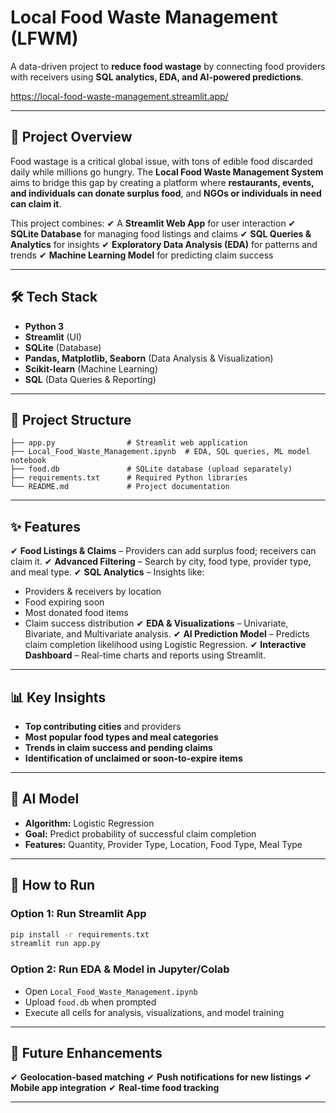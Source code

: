 # **Local Food Waste Management (LFWM)**

A data-driven project to **reduce food wastage** by connecting food providers with receivers using **SQL analytics, EDA, and AI-powered predictions**.

https://local-food-waste-management.streamlit.app/

---

## **📌 Project Overview**

Food wastage is a critical global issue, with tons of edible food discarded daily while millions go hungry.
The **Local Food Waste Management System** aims to bridge this gap by creating a platform where **restaurants, events, and individuals can donate surplus food**, and **NGOs or individuals in need can claim it**.

This project combines:
✔ A **Streamlit Web App** for user interaction
✔ **SQLite Database** for managing food listings and claims
✔ **SQL Queries & Analytics** for insights
✔ **Exploratory Data Analysis (EDA)** for patterns and trends
✔ **Machine Learning Model** for predicting claim success

---

## **🛠 Tech Stack**

* **Python 3**
* **Streamlit** (UI)
* **SQLite** (Database)
* **Pandas, Matplotlib, Seaborn** (Data Analysis & Visualization)
* **Scikit-learn** (Machine Learning)
* **SQL** (Data Queries & Reporting)

---

## **📂 Project Structure**

```
├── app.py                # Streamlit web application
├── Local_Food_Waste_Management.ipynb  # EDA, SQL queries, ML model notebook
├── food.db               # SQLite database (upload separately)
├── requirements.txt      # Required Python libraries
└── README.md             # Project documentation
```

---

## **✨ Features**

✔ **Food Listings & Claims** – Providers can add surplus food; receivers can claim it.
✔ **Advanced Filtering** – Search by city, food type, provider type, and meal type.
✔ **SQL Analytics** – Insights like:

* Providers & receivers by location
* Food expiring soon
* Most donated food items
* Claim success distribution
  ✔ **EDA & Visualizations** – Univariate, Bivariate, and Multivariate analysis.
  ✔ **AI Prediction Model** – Predicts claim completion likelihood using Logistic Regression.
  ✔ **Interactive Dashboard** – Real-time charts and reports using Streamlit.

---

## **📊 Key Insights**

* **Top contributing cities** and providers
* **Most popular food types and meal categories**
* **Trends in claim success and pending claims**
* **Identification of unclaimed or soon-to-expire items**

---

## **🤖 AI Model**

* **Algorithm:** Logistic Regression
* **Goal:** Predict probability of successful claim completion
* **Features:** Quantity, Provider Type, Location, Food Type, Meal Type


---


## **🚀 How to Run**

### **Option 1: Run Streamlit App**

```bash
pip install -r requirements.txt
streamlit run app.py
```

### **Option 2: Run EDA & Model in Jupyter/Colab**

* Open `Local_Food_Waste_Management.ipynb`
* Upload `food.db` when prompted
* Execute all cells for analysis, visualizations, and model training

---

## **🔮 Future Enhancements**

✔ **Geolocation-based matching**
✔ **Push notifications for new listings**
✔ **Mobile app integration**
✔ **Real-time food tracking**

---
